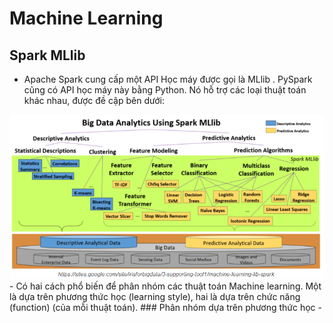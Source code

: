 # Machine Learning
## Spark MLlib
  - Apache Spark cung cấp một API Học máy được gọi là MLlib . PySpark cũng có API học máy này bằng Python. Nó hỗ trợ các loại thuật toán khác nhau, được đề cập bên dưới:

  <img src="https://github.com/vannam272008/Big_Data/blob/main/Machine%20Learning/1.PNG">
  - Có hai cách phổ biến để phân nhóm các thuật toán Machine learning. Một là dựa trên phương thức học (learning style), hai là dựa trên chức năng (function) (của mỗi thuật toán).
### Phân nhóm dựa trên phương thức học
  - 
